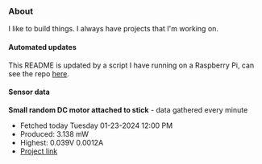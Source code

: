 ### About
I like to build things. I always have projects that I'm working on.

#### Automated updates
This README is updated by a script I have running on a Raspberry Pi, can see the repo [here](https://github.com/jdc-cunningham/raspi-git-repo-updater).

#### Sensor data


**Small random DC motor attached to stick** - data gathered every minute
- Fetched today Tuesday 01-23-2024 12:00 PM
- Produced: 3.138 mW
- Highest: 0.039V 0.0012A
- [Project link](https://github.com/jdc-cunningham/turbine-raspi)